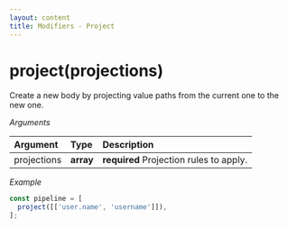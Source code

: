 ```yaml
---
layout: content
title: Modifiers - Project
---
```


# project(projections)

Create a new body by projecting value paths from the current one to the new one.

_Arguments_

| Argument     | Type       | Description                             |
| :----------- | :--------- | :-------------------------------------- |
| projections  | **array**  | **required** Projection rules to apply. |

_Example_

```js
const pipeline = [
  project([['user.name', 'username']]),
];
```
